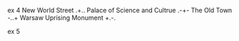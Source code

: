 ex 4
New World Street .+..
Palace of Science and Cultrue .-+-
The Old Town -..+
Warsaw Uprising Monument +.-.

ex 5